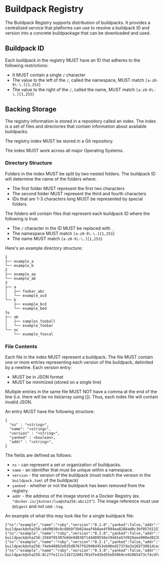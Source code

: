 # Buildpack Registry

The Buildpack Registry supports distribution of buildpacks. It provides a centralized service that platforms can use to resolve a buildpack ID and version into a concrete buildpackage that can be downloaded and used.

## Buildpack ID

Each buildpack in the registry MUST have an ID that adheres to the following restrictions:

* It MUST contain a single `/` character
* The value to the left of the `/`, called the namespace, MUST match `[a-z0-9\-\.]{1,253}`
* The value to the right of the `/`, called the name, MUST match `[a-z0-9\-\.]{1,253}`

## Backing Storage

The registry information is stored in a repository called an index. The index is a set of files and directories that contain information about available buildpacks.

The registry index MUST be stored in a Git repository.

The index MUST work across all major Operating Systems.

### Directory Structure

Folders in the index MUST be split by two nested folders. The buildpack ID will determine the name of the folders where:
* The first folder MUST represent the first two characters
* The second folder MUST represent the third and fourth characters
* IDs that are 1-3 characters long MUST be represented by special folders.

The folders will contain files that represent each buildpack ID where the following is true:
* The `/` character in the ID MUST be replaced with `_`
* The namespace MUST match `[a-z0-9\-\.]{1,253}`
* The name MUST match `[a-z0-9\-\.]{1,253}`

Here's an example directory structure:

```
1
├── example_a
└── example_b
2
├── example_aa
└── example_ab
3
├── a
│   ├── foobar_abc
│   └── example_acd
└── b
    ├── example_bcd
    └── example_bed
fo
├── ob
│   ├── samples_fooball
│   └── example_foobar
└── oc
    └── example_foocal
```

### File Contents

Each file in the index MUST represent a buildpack. The file MUST contain one or more entries representing each version of the buildpack, delimited by a newline. Each version entry:
* MUST be in JSON format
* MUST be minimized (stored on a single line)

Multiple entries in the same file MUST NOT have a comma at the end of the line (i.e. there will be no list/array using []). Thus, each index file will contain invalid JSON.

An entry MUST have the following structure:

```
{
  "ns" : "<string>",
  "name": "<string>",
  "version" : "<string>",
  "yanked" : <boolean>,
  "addr" : "<string>",
}
```

The fields are defined as follows:

* `ns` - can represent a set or organization of buildpacks.
* `name` - an identifier that must be unique within a namespace.
* `version` - the version of the buildpack (must match the version in the `buildpack.toml` of the buildpack)
* `yanked` - whether or not the buildpack has been removed from the registry
* `addr` - the address of the image stored in a Docker Registry (ex. `"docker.io/jkutner/lua@sha256:abc123"`). The image reference must use `@digest` and not use `:tag`.


An example of what this may look like for a single buildpack file:

```
{"ns":"example","name":"ruby","version":"0.1.0","yanked":false,"addr":"docker.io/hone/ruby-buildpack@sha256:a9d9038c0cdbb9f3b024aaf4b8ae4f894ea8288ad0c3bf057d1157c74601b906"}
{"ns":"example","name":"ruby","version":"0.2.0","yanked":false,"addr":"docker.io/hone/ruby-buildpack@sha256:2560f05307e8de9d830f144d09556e19dd1eb7d928aee900ed02208ae9727e7a"}
{"ns":"example","name":"ruby","version":"0.2.1","yanked":false,"addr":"docker.io/hone/ruby-buildpack@sha256:74eb48882e835d8767f62940d453eb96ed2737de3a16573881dcea7dea769df7"}
{"ns":"example","name":"ruby","version":"0.3.0","yanked":false,"addr":"docker.io/hone/ruby-buildpack@sha256:8c27fe111c11b722081701dfed3bd55e039b9ce92865473cf4cdfa918071c566"}
```
